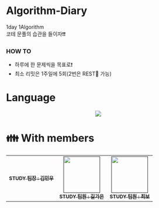 # Algorithm-Diary
1day 1Algorithm
<br/>코테 문풀의 습관을 들이자:exclamation::exclamation:
### HOW TO
- 하루에 한 문제씩을 목표로:exclamation:
- 최소 리밋은 1주일에 5회(2번은 REST:palm_tree: 가능)

# Language
<div align="center">
	<img src="https://img.shields.io/badge/C++-007396?style=flat&logo=Java&logoColor=white" />
</div>

# :family: With members
<table>
  <tbody>
    <tr>
      <td align="center"><a href=""><img src="C:\Users\qhgus\Downloads\블로그 관리\KakaoTalk_20230113_181629162.png""width="100px;" alt=""/><br /><sub><b>STUDY 팀장 : 김민우</b></sub></a><br /></td>
      <td align="center"><a href=""><img src=""width="100px;" alt=""/><br /><sub><b>STUDY 팀원 : 길가은</b></sub></a><br /></td>
      <td align="center"><a href=""><img src="C:\Users\qhgus\Downloads\블로그 관리\KakaoTalk_20230113_174720037.png"" width="100px;" alt=""/><br /><sub><b>STUDY 팀원 : 최보</b></sub></a><br /></td>
    </tr>
  </tbody>
</table>
